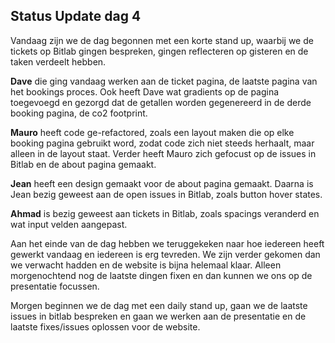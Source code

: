 ## Status Update dag 4

Vandaag zijn we de dag begonnen met een korte stand up, waarbij we de tickets op Bitlab gingen bespreken, gingen reflecteren op gisteren en de taken verdeelt hebben.

**Dave** die ging vandaag werken aan de ticket pagina, de laatste pagina van het bookings proces. Ook heeft Dave wat gradients op de pagina toegevoegd en gezorgd dat de getallen worden gegenereerd in de derde booking pagina, de co2 footprint.

**Mauro** heeft code ge-refactored, zoals een layout maken die op elke booking pagina gebruikt word, zodat code zich niet steeds herhaalt, maar alleen in de layout staat. Verder heeft Mauro zich gefocust op de issues in Bitlab en de about pagina gemaakt.

**Jean** heeft een design gemaakt voor de about pagina gemaakt. Daarna is Jean bezig geweest aan de open issues in Bitlab, zoals button hover states.

**Ahmad** is bezig geweest aan tickets in Bitlab, zoals spacings veranderd en wat input velden aangepast.

Aan het einde van de dag hebben we teruggekeken naar hoe iedereen heeft gewerkt vandaag en iedereen is erg tevreden.
We zijn verder gekomen dan we verwacht hadden en de website is bijna helemaal klaar. Alleen morgenochtend nog de laatste dingen fixen en dan kunnen we ons op de presentatie focussen.

Morgen beginnen we de dag met een daily stand up, gaan we de laatste issues in bitlab bespreken en gaan we werken aan de presentatie en de laatste fixes/issues oplossen voor de website.